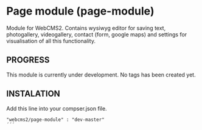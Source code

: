 Page module (page-module)
===========

Module for WebCMS2. Contains wysiwyg editor for saving text, photogallery, videogallery, contact (form, google maps) and settings for visualisation of all this functionality.

PROGRESS
--------

This module is currently under development. No tags has been created yet.

INSTALATION
-----------

Add this line into your compser.json file.

```
"webcms2/page-module" : "dev-master"
´´´